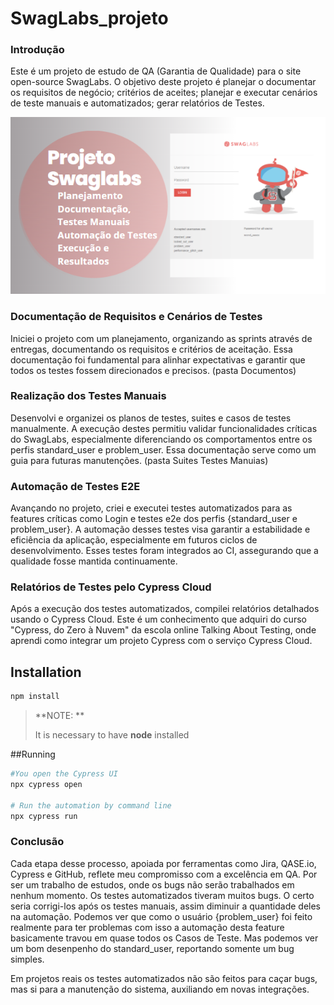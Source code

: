 # SwagLabs_projeto

### Introdução
Este é um projeto de estudo de QA (Garantia de Qualidade) para o site open-source SwagLabs. O objetivo deste projeto é planejar o documentar os requisitos de negócio; critérios de aceites; planejar e executar cenários de teste manuais e automatizados; gerar relatórios de Testes.

![Capa_SwagLaabs](/Apresentações/Capa_SwagLabs.png)

### Documentação de Requisitos e Cenários de Testes
Iniciei o projeto com um planejamento, organizando as sprints através de entregas, documentando os requisitos e critérios de aceitação. Essa documentação foi fundamental para alinhar expectativas e garantir que todos os testes fossem direcionados e precisos. (pasta Documentos)

### Realização dos Testes Manuais
Desenvolvi e organizei os planos de testes, suites e casos de testes manualmente. A execução destes permitiu validar funcionalidades críticas do SwagLabs, especialmente diferenciando os comportamentos entre os perfis standard_user e problem_user. Essa documentação serve como um guia para futuras manutenções. (pasta Suites Testes Manuias)

### Automação de Testes E2E
Avançando no projeto, criei e executei testes automatizados para as features críticas como Login e testes e2e dos perfis {standard_user e problem_user}. A automação desses testes visa garantir a estabilidade e eficiência da aplicação, especialmente em futuros ciclos de desenvolvimento. Esses testes foram integrados ao CI, assegurando que a qualidade fosse mantida continuamente.

### Relatórios de Testes pelo Cypress Cloud
Após a execução dos testes automatizados, compilei relatórios detalhados usando o Cypress Cloud. Este é um conhecimento que adquiri do curso "Cypress, do Zero à Nuvem" da escola online Talking About Testing, onde aprendi como integrar um projeto Cypress com o serviço Cypress Cloud.  

## Installation
```bash
npm install
```
> **NOTE: **
>
> It is necessary to have **node** installed

##Running
```bash
#You open the Cypress UI
npx cypress open

# Run the automation by command line
npx cypress run
``` 

### Conclusão
Cada etapa desse processo, apoiada por ferramentas como Jira, QASE.io, Cypress e GitHub, reflete meu compromisso com a excelência em QA. 
Por ser um trabalho de estudos, onde os bugs não serão trabalhados em nenhum momento. Os testes automatizados tiveram muitos bugs. O certo seria corrigi-los após os testes manuais, assim diminuir a quantidade deles na automação. 
Podemos ver que como o usuário {problem_user} foi feito realmente para ter problemas com isso  a automação desta feature basicamente travou em quase todos os Casos de Teste. Mas podemos ver um bom desenpenho do standard_user, reportando somente um bug simples. 

Em projetos reais os testes automatizados não são feitos para caçar bugs, mas si para a manutenção do sistema, auxiliando em novas integrações.